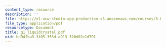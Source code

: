 ```yaml
---
content_type: resource
description: ''
file: https://ol-ocw-studio-app-production.s3.amazonaws.com/courses/3-014-materials-laboratory-fall-2006/bd94fba33f05353da913320d02e1d791_g1_liquidcrystal.pdf
file_type: application/pdf
resourcetype: Document
title: g1_liquidcrystal.pdf
uid: bd94fba3-3f05-353d-a913-320d02e1d791
---
```

